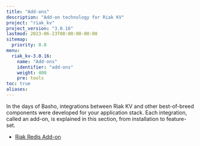 ```yaml
---
title: "Add-ons"
description: "Add-on technology for Riak KV"
project: "riak_kv"
project_version: "3.0.16"
lastmod: 2023-06-23T00:00:00-00:00
sitemap:
  priority: 0.8
menu:
  riak_kv-3.0.16:
    name: "Add-ons"
    identifier: "add-ons"
    weight: 400
    pre: tools
toc: true
aliases:
---
```


In the days of Basho, integrations between Riak KV and other best-of-breed components were developed for your application stack. Each integration, called an add-on, is explained in this section, from installation to feature-set.

* [Riak Redis Add-on]({{<baseurl>}}riak/kv/3.0.16/add-ons/redis/)

